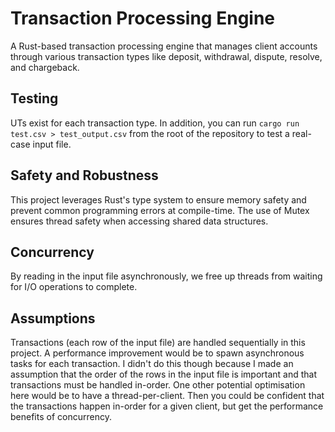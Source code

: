 # Transaction Processing Engine

A Rust-based transaction processing engine that manages client accounts through various transaction types like deposit, withdrawal, dispute, resolve, and chargeback.

## Testing
UTs exist for each transaction type. In addition, you can run `cargo run test.csv > test_output.csv` from the root of the repository to test a real-case input file.

## Safety and Robustness
This project leverages Rust's type system to ensure memory safety and prevent common programming errors at compile-time. The use of Mutex ensures thread safety when accessing shared data structures.

## Concurrency
By reading in the input file asynchronously, we free up threads from waiting for I/O operations to complete.

## Assumptions
Transactions (each row of the input file) are handled sequentially in this project. A performance improvement would be to spawn asynchronous tasks for each transaction. I didn't do this though because I made an assumption that the order of the rows in the input file is important and that transactions must be handled in-order. One other potential optimisation here would be to have a thread-per-client. Then you could be confident that the transactions happen in-order for a given client, but get the performance benefits of concurrency.
